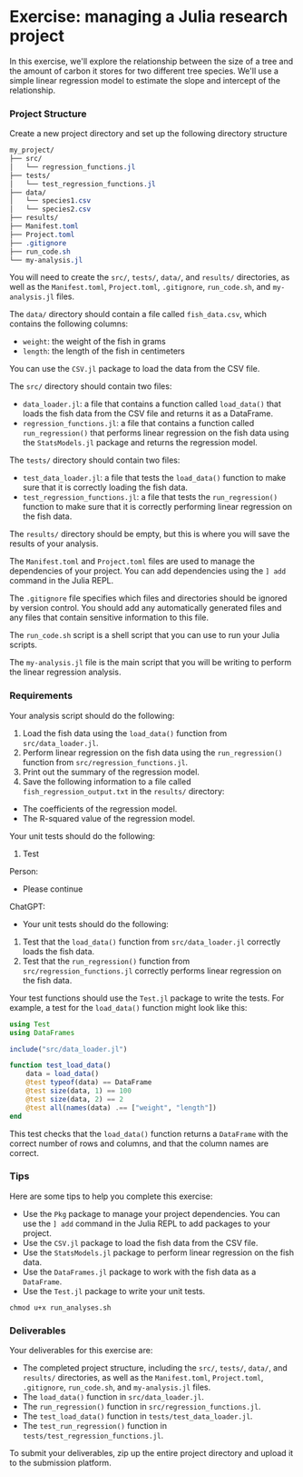 # Exercise: managing a Julia research project

In this exercise, we'll explore the relationship between the size of a tree and the amount of carbon it stores for two different tree species. We'll use a simple linear regression model to estimate the slope and intercept of the relationship.

### Project Structure

Create a new project directory and set up the following directory structure

```css
my_project/
├── src/
│   └── regression_functions.jl
├── tests/
│   └── test_regression_functions.jl
├── data/
│   └── species1.csv
│   └── species2.csv
├── results/
├── Manifest.toml
├── Project.toml
├── .gitignore
├── run_code.sh
└── my-analysis.jl
```



You will need to create the `src/`, `tests/`, `data/`, and `results/` directories, as well as the `Manifest.toml`, `Project.toml`, `.gitignore`, `run_code.sh`, and `my-analysis.jl` files.

The `data/` directory should contain a file called `fish_data.csv`, which contains the following columns: 
- `weight`: the weight of the fish in grams 
- `length`: the length of the fish in centimeters

You can use the `CSV.jl` package to load the data from the CSV file.

The `src/` directory should contain two files: 
- `data_loader.jl`: a file that contains a function called `load_data()` that loads the fish data from the CSV file and returns it as a DataFrame. 
- `regression_functions.jl`: a file that contains a function called `run_regression()` that performs linear regression on the fish data using the `StatsModels.jl` package and returns the regression model.

The `tests/` directory should contain two files: 
- `test_data_loader.jl`: a file that tests the `load_data()` function to make sure that it is correctly loading the fish data. 
- `test_regression_functions.jl`: a file that tests the `run_regression()` function to make sure that it is correctly performing linear regression on the fish data.

The `results/` directory should be empty, but this is where you will save the results of your analysis.

The `Manifest.toml` and `Project.toml` files are used to manage the dependencies of your project. You can add dependencies using the `] add` command in the Julia REPL.

The `.gitignore` file specifies which files and directories should be ignored by version control. You should add any automatically generated files and any files that contain sensitive information to this file.

The `run_code.sh` script is a shell script that you can use to run your Julia scripts.

The `my-analysis.jl` file is the main script that you will be writing to perform the linear regression analysis.
### Requirements

Your analysis script should do the following: 
1. Load the fish data using the `load_data()` function from `src/data_loader.jl`. 
2. Perform linear regression on the fish data using the `run_regression()` function from `src/regression_functions.jl`.
3. Print out the summary of the regression model. 
4. Save the following information to a file called `fish_regression_output.txt` in the `results/` directory:
- The coefficients of the regression model.
- The R-squared value of the regression model.

Your unit tests should do the following:
1. Test

Person: 
- Please continue

ChatGPT: 
- Your unit tests should do the following: 
1. Test that the `load_data()` function from `src/data_loader.jl` correctly loads the fish data. 
2. Test that the `run_regression()` function from `src/regression_functions.jl` correctly performs linear regression on the fish data.

Your test functions should use the `Test.jl` package to write the tests. For example, a test for the `load_data()` function might look like this:

```julia
using Test
using DataFrames

include("src/data_loader.jl")

function test_load_data()
    data = load_data()
    @test typeof(data) == DataFrame
    @test size(data, 1) == 100
    @test size(data, 2) == 2
    @test all(names(data) .== ["weight", "length"])
end
```



This test checks that the `load_data()` function returns a `DataFrame` with the correct number of rows and columns, and that the column names are correct.
### Tips

Here are some tips to help you complete this exercise: 
- Use the `Pkg` package to manage your project dependencies. You can use the `] add` command in the Julia REPL to add packages to your project. 
- Use the `CSV.jl` package to load the fish data from the CSV file. 
- Use the `StatsModels.jl` package to perform linear regression on the fish data. 
- Use the `DataFrames.jl` package to work with the fish data as a `DataFrame`. 
- Use the `Test.jl` package to write your unit tests.

```shell
chmod u+x run_analyses.sh
```
### Deliverables

Your deliverables for this exercise are: 
- The completed project structure, including the `src/`, `tests/`, `data/`, and `results/` directories, as well as the `Manifest.toml`, `Project.toml`, `.gitignore`, `run_code.sh`, and `my-analysis.jl` files. 
- The `load_data()` function in `src/data_loader.jl`. 
- The `run_regression()` function in `src/regression_functions.jl`. 
- The `test_load_data()` function in `tests/test_data_loader.jl`. 
- The `test_run_regression()` function in `tests/test_regression_functions.jl`.

To submit your deliverables, zip up the entire project directory and upload it to the submission platform.
